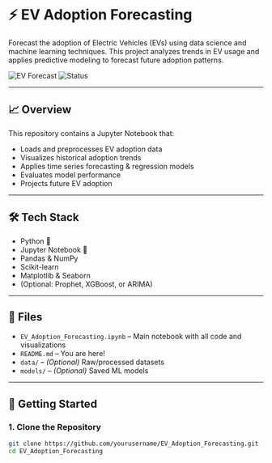 # ⚡ EV Adoption Forecasting

Forecast the adoption of Electric Vehicles (EVs) using data science and machine learning techniques. This project analyzes trends in EV usage and applies predictive modeling to forecast future adoption patterns.

![EV Forecast](https://img.shields.io/badge/Machine%20Learning-Python-blue) ![Status](https://img.shields.io/badge/status-active-brightgreen)

---

## 📈 Overview

This repository contains a Jupyter Notebook that:
- Loads and preprocesses EV adoption data
- Visualizes historical adoption trends
- Applies time series forecasting & regression models
- Evaluates model performance
- Projects future EV adoption

---

## 🛠️ Tech Stack

- Python 🐍
- Jupyter Notebook 📓
- Pandas & NumPy
- Scikit-learn
- Matplotlib & Seaborn
- (Optional: Prophet, XGBoost, or ARIMA)

---

## 📁 Files

- `EV_Adoption_Forecasting.ipynb` – Main notebook with all code and visualizations
- `README.md` – You are here!
- `data/` – *(Optional)* Raw/processed datasets
- `models/` – *(Optional)* Saved ML models

---

## 🚀 Getting Started

### 1. Clone the Repository

```bash
git clone https://github.com/yourusername/EV_Adoption_Forecasting.git
cd EV_Adoption_Forecasting
